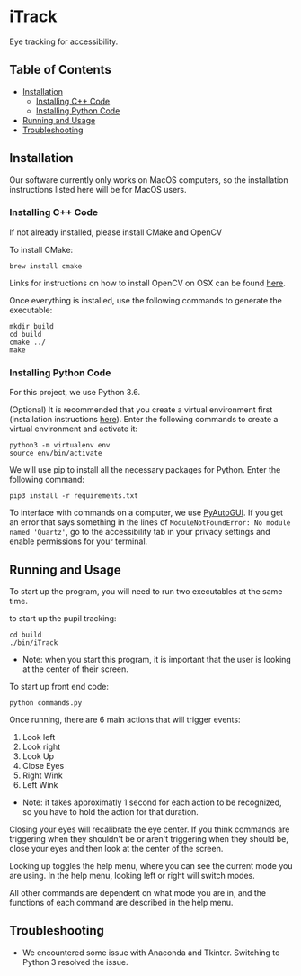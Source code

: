 # iTrack

Eye tracking for accessibility.

## Table of Contents  
   * [Installation](#installation)
      * [Installing C++ Code](#installing-c-code)
      * [Installing Python Code](#installing-python-code)
   * [Running and Usage](#running-and-usage)
   * [Troubleshooting](#troubleshooting)

## Installation

Our software currently only works on MacOS computers, so the installation instructions listed here will be for MacOS users.

### Installing C++ Code

If not already installed, please install CMake and OpenCV

To install CMake:
```
brew install cmake
```

Links for instructions on how to install OpenCV on OSX can be found [here](http://charliegerard.github.io/blog/Installing-OpenCV/).

Once everything is installed, use the following commands to generate the executable:
```
mkdir build
cd build
cmake ../
make
```

### Installing Python Code

For this project, we use Python 3.6.

(Optional) It is recommended that you create a virtual environment first (installation instructions [here](https://packaging.python.org/guides/installing-using-pip-and-virtualenv/)). Enter the following commands to create a virtual environment and activate it:
```
python3 -m virtualenv env
source env/bin/activate
```

We will use pip to install all the necessary packages for Python. Enter the following command:
```
pip3 install -r requirements.txt
```

To interface with commands on a computer, we use [PyAutoGUI](https://github.com/asweigart/pyautogui). If you get an error that says something in the lines of ```ModuleNotFoundError: No module named 'Quartz'```, go to the accessibility tab in your privacy settings and enable permissions for your terminal.

<!--- For Windows and Linux users, you can follow the installation instructions [here](https://pyautogui.readthedocs.io/en/latest/install.html). --->

## Running and Usage

To start up the program, you will need to run two executables at the same time.

to start up the pupil tracking:
```
cd build
./bin/iTrack
```
* Note: when you start this program, it is important that the user is looking at the center of their screen.

To start up front end code:
```
python commands.py
```

Once running, there are 6 main actions that will trigger events:
1. Look left
2. Look right
3. Look Up
4. Close Eyes
5. Right Wink
6. Left Wink
* Note: it takes approximatly 1 second for each action to be recognized, so you have to hold the action for that duration.

Closing your eyes will recalibrate the eye center. If you think commands are triggering when they shouldn't be or aren't triggering when they should be, close your eyes and then look at the center of the screen.

Looking up toggles the help menu, where you can see the current mode you are using. In the help menu, looking left or right will switch modes.

All other commands are dependent on what mode you are in, and the functions of each command are described in the help menu.

## Troubleshooting

- We encountered some issue with Anaconda and Tkinter. Switching to Python 3 resolved the issue.
